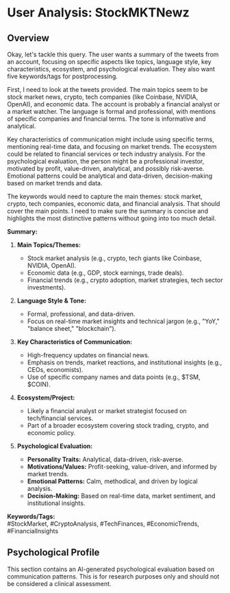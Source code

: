 # User Analysis: StockMKTNewz

## Overview

<think>
Okay, let's tackle this query. The user wants a summary of the tweets from an account, focusing on specific aspects like topics, language style, key characteristics, ecosystem, and psychological evaluation. They also want five keywords/tags for postprocessing.

First, I need to look at the tweets provided. The main topics seem to be stock market news, crypto, tech companies (like Coinbase, NVIDIA, OpenAI), and economic data. The account is probably a financial analyst or a market watcher. The language is formal and professional, with mentions of specific companies and financial terms. The tone is informative and analytical.

Key characteristics of communication might include using specific terms, mentioning real-time data, and focusing on market trends. The ecosystem could be related to financial services or tech industry analysis. For the psychological evaluation, the person might be a professional investor, motivated by profit, value-driven, analytical, and possibly risk-averse. Emotional patterns could be analytical and data-driven, decision-making based on market trends and data.

The keywords would need to capture the main themes: stock market, crypto, tech companies, economic data, and financial analysis. That should cover the main points. I need to make sure the summary is concise and highlights the most distinctive patterns without going into too much detail.
</think>

**Summary:**  
1. **Main Topics/Themes:**  
   - Stock market analysis (e.g., crypto, tech giants like Coinbase, NVIDIA, OpenAI).  
   - Economic data (e.g., GDP, stock earnings, trade deals).  
   - Financial trends (e.g., crypto adoption, market strategies, tech sector investments).  

2. **Language Style & Tone:**  
   - Formal, professional, and data-driven.  
   - Focus on real-time market insights and technical jargon (e.g., "YoY," "balance sheet," "blockchain").  

3. **Key Characteristics of Communication:**  
   - High-frequency updates on financial news.  
   - Emphasis on trends, market reactions, and institutional insights (e.g., CEOs, economists).  
   - Use of specific company names and data points (e.g., $TSM, $COIN).  

4. **Ecosystem/Project:**  
   - Likely a financial analyst or market strategist focused on tech/financial services.  
   - Part of a broader ecosystem covering stock trading, crypto, and economic policy.  

5. **Psychological Evaluation:**  
   - **Personality Traits:** Analytical, data-driven, risk-averse.  
   - **Motivations/Values:** Profit-seeking, value-driven, and informed by market trends.  
   - **Emotional Patterns:** Calm, methodical, and driven by logical analysis.  
   - **Decision-Making:** Based on real-time data, market sentiment, and institutional insights.  

**Keywords/Tags:**  
#StockMarket, #CryptoAnalysis, #TechFinances, #EconomicTrends, #FinancialInsights

## Psychological Profile

This section contains an AI-generated psychological evaluation based on communication patterns. This is for research purposes only and should not be considered a clinical assessment.